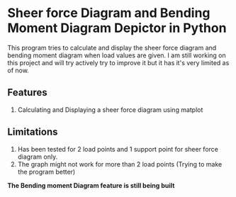 # Sheer force Diagram and Bending Moment Diagram Depictor in Python

This program tries to calculate and display the sheer force diagram and bending moment diagram when load values are given.
I am still working on this project and will try actively try to improve it but it has it's very limited as of now.

## Features

1. Calculating and Displaying a sheer force diagram using matplot


## Limitations
1. Has been tested for 2 load points and 1 support point for sheer force diagram only.
2. The graph might not work for more than 2 load points (Trying to make the program better)

**The Bending moment Diagram feature is still being built**
